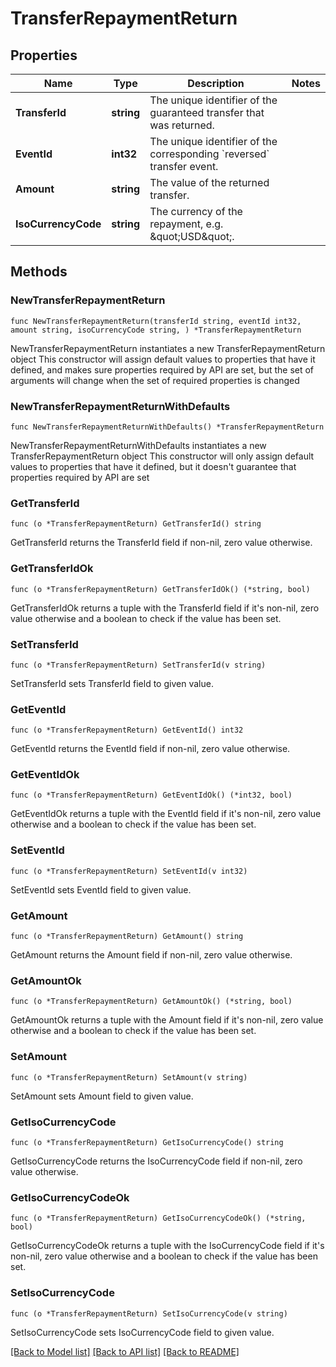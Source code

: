 # TransferRepaymentReturn

## Properties

Name | Type | Description | Notes
------------ | ------------- | ------------- | -------------
**TransferId** | **string** | The unique identifier of the guaranteed transfer that was returned. | 
**EventId** | **int32** | The unique identifier of the corresponding &#x60;reversed&#x60; transfer event. | 
**Amount** | **string** | The value of the returned transfer. | 
**IsoCurrencyCode** | **string** | The currency of the repayment, e.g. \&quot;USD\&quot;. | 

## Methods

### NewTransferRepaymentReturn

`func NewTransferRepaymentReturn(transferId string, eventId int32, amount string, isoCurrencyCode string, ) *TransferRepaymentReturn`

NewTransferRepaymentReturn instantiates a new TransferRepaymentReturn object
This constructor will assign default values to properties that have it defined,
and makes sure properties required by API are set, but the set of arguments
will change when the set of required properties is changed

### NewTransferRepaymentReturnWithDefaults

`func NewTransferRepaymentReturnWithDefaults() *TransferRepaymentReturn`

NewTransferRepaymentReturnWithDefaults instantiates a new TransferRepaymentReturn object
This constructor will only assign default values to properties that have it defined,
but it doesn't guarantee that properties required by API are set

### GetTransferId

`func (o *TransferRepaymentReturn) GetTransferId() string`

GetTransferId returns the TransferId field if non-nil, zero value otherwise.

### GetTransferIdOk

`func (o *TransferRepaymentReturn) GetTransferIdOk() (*string, bool)`

GetTransferIdOk returns a tuple with the TransferId field if it's non-nil, zero value otherwise
and a boolean to check if the value has been set.

### SetTransferId

`func (o *TransferRepaymentReturn) SetTransferId(v string)`

SetTransferId sets TransferId field to given value.


### GetEventId

`func (o *TransferRepaymentReturn) GetEventId() int32`

GetEventId returns the EventId field if non-nil, zero value otherwise.

### GetEventIdOk

`func (o *TransferRepaymentReturn) GetEventIdOk() (*int32, bool)`

GetEventIdOk returns a tuple with the EventId field if it's non-nil, zero value otherwise
and a boolean to check if the value has been set.

### SetEventId

`func (o *TransferRepaymentReturn) SetEventId(v int32)`

SetEventId sets EventId field to given value.


### GetAmount

`func (o *TransferRepaymentReturn) GetAmount() string`

GetAmount returns the Amount field if non-nil, zero value otherwise.

### GetAmountOk

`func (o *TransferRepaymentReturn) GetAmountOk() (*string, bool)`

GetAmountOk returns a tuple with the Amount field if it's non-nil, zero value otherwise
and a boolean to check if the value has been set.

### SetAmount

`func (o *TransferRepaymentReturn) SetAmount(v string)`

SetAmount sets Amount field to given value.


### GetIsoCurrencyCode

`func (o *TransferRepaymentReturn) GetIsoCurrencyCode() string`

GetIsoCurrencyCode returns the IsoCurrencyCode field if non-nil, zero value otherwise.

### GetIsoCurrencyCodeOk

`func (o *TransferRepaymentReturn) GetIsoCurrencyCodeOk() (*string, bool)`

GetIsoCurrencyCodeOk returns a tuple with the IsoCurrencyCode field if it's non-nil, zero value otherwise
and a boolean to check if the value has been set.

### SetIsoCurrencyCode

`func (o *TransferRepaymentReturn) SetIsoCurrencyCode(v string)`

SetIsoCurrencyCode sets IsoCurrencyCode field to given value.



[[Back to Model list]](../README.md#documentation-for-models) [[Back to API list]](../README.md#documentation-for-api-endpoints) [[Back to README]](../README.md)


